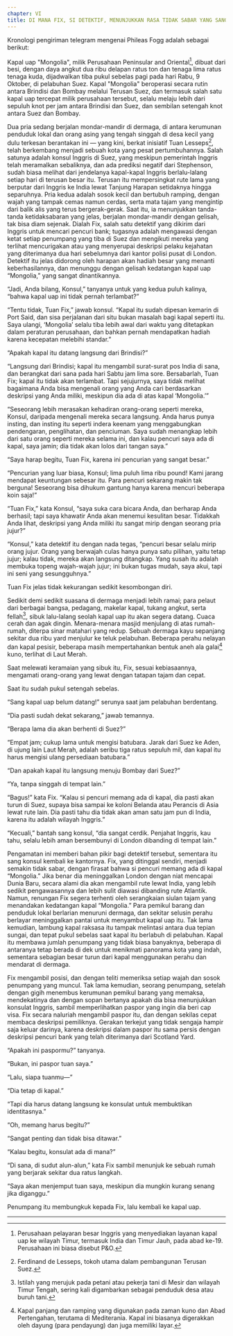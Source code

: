 ```yaml
---
chapter: VI
title: DI MANA FIX, SI DETEKTIF, MENUNJUKKAN RASA TIDAK SABAR YANG SANGAT ALAMI
---
```


Kronologi pengiriman telegram mengenai Phileas Fogg adalah sebagai berikut:

Kapal uap "Mongolia", milik Perusahaan Peninsular and Oriental[^1], dibuat dari besi, dengan daya angkut dua ribu delapan ratus ton dan tenaga lima ratus tenaga kuda, dijadwalkan tiba pukul sebelas pagi pada hari Rabu, 9 Oktober, di pelabuhan Suez. Kapal "Mongolia" beroperasi secara rutin antara Brindisi dan Bombay melalui Terusan Suez, dan termasuk salah satu kapal uap tercepat milik perusahaan tersebut, selalu melaju lebih dari sepuluh knot per jam antara Brindisi dan Suez, dan sembilan setengah knot antara Suez dan Bombay.

Dua pria sedang berjalan mondar-mandir di dermaga, di antara kerumunan penduduk lokal dan orang asing yang tengah singgah di desa kecil yang dulu terkesan berantakan ini — yang kini, berkat inisiatif Tuan Lesseps[^2], telah berkembang menjadi sebuah kota yang pesat pertumbuhannya. Salah satunya adalah konsul Inggris di Suez, yang meskipun pemerintah Inggris telah meramalkan sebaliknya, dan ada prediksi negatif dari Stephenson, sudah biasa melihat dari jendelanya kapal-kapal Inggris berlalu-lalang setiap hari di terusan besar itu. Terusan itu mempersingkat rute lama yang berputar dari Inggris ke India lewat Tanjung Harapan setidaknya hingga separuhnya. Pria kedua adalah sosok kecil dan bertubuh ramping, dengan wajah yang tampak cemas namun cerdas, serta mata tajam yang mengintip dari balik alis yang terus bergerak-gerak. Saat itu, ia menunjukkan tanda-tanda ketidaksabaran yang jelas, berjalan mondar-mandir dengan gelisah, tak bisa diam sejenak. Dialah Fix, salah satu detektif yang dikirim dari Inggris untuk mencari pencuri bank; tugasnya adalah mengawasi dengan ketat setiap penumpang yang tiba di Suez dan mengikuti mereka yang terlihat mencurigakan atau yang menyerupai deskripsi pelaku kejahatan yang diterimanya dua hari sebelumnya dari kantor polisi pusat di London. Detektif itu jelas didorong oleh harapan akan hadiah besar yang menanti keberhasilannya, dan menunggu dengan gelisah kedatangan kapal uap “Mongolia,” yang sangat dinantikannya.

“Jadi, Anda bilang, Konsul,” tanyanya untuk yang kedua puluh kalinya, “bahwa kapal uap ini tidak pernah terlambat?”

“Tentu tidak, Tuan Fix,” jawab konsul. “Kapal itu sudah dipesan kemarin di Port Said, dan sisa perjalanan dari situ bukan masalah bagi kapal seperti itu. Saya ulangi, ‘Mongolia’ selalu tiba lebih awal dari waktu yang ditetapkan dalam peraturan perusahaan, dan bahkan pernah mendapatkan hadiah karena kecepatan melebihi standar.”

“Apakah kapal itu datang langsung dari Brindisi?”

“Langsung dari Brindisi; kapal itu mengambil surat-surat pos India di sana, dan berangkat dari sana pada hari Sabtu jam lima sore. Bersabarlah, Tuan Fix; kapal itu tidak akan terlambat. Tapi sejujurnya, saya tidak melihat bagaimana Anda bisa mengenali orang yang Anda cari berdasarkan deskripsi yang Anda miliki, meskipun dia ada di atas kapal ‘Mongolia.’”

“Seseorang lebih merasakan kehadiran orang-orang seperti mereka, Konsul, daripada mengenali mereka secara langsung. Anda harus punya insting, dan insting itu seperti indera keenam yang menggabungkan pendengaran, penglihatan, dan penciuman. Saya sudah menangkap lebih dari satu orang seperti mereka selama ini, dan kalau pencuri saya ada di kapal, saya jamin; dia tidak akan lolos dari tangan saya.”

“Saya harap begitu, Tuan Fix, karena ini pencurian yang sangat besar.”

“Pencurian yang luar biasa, Konsul; lima puluh lima ribu pound! Kami jarang mendapat keuntungan sebesar itu. Para pencuri sekarang makin tak berguna! Seseorang bisa dihukum gantung hanya karena mencuri beberapa koin saja!”

“Tuan Fix,” kata Konsul, “saya suka cara bicara Anda, dan berharap Anda berhasil; tapi saya khawatir Anda akan menemui kesulitan besar. Tidakkah Anda lihat, deskripsi yang Anda miliki itu sangat mirip dengan seorang pria jujur?”

“Konsul,” kata detektif itu dengan nada tegas, “pencuri besar selalu mirip orang jujur. Orang yang berwajah culas hanya punya satu pilihan, yaitu tetap jujur; kalau tidak, mereka akan langsung ditangkap. Yang susah itu adalah membuka topeng wajah-wajah jujur; ini bukan tugas mudah, saya akui, tapi ini seni yang sesungguhnya.”

Tuan Fix jelas tidak kekurangan sedikit kesombongan diri.

Sedikit demi sedikit suasana di dermaga menjadi lebih ramai; para pelaut dari berbagai bangsa, pedagang, makelar kapal, tukang angkut, serta fellah[^3], sibuk lalu-lalang seolah kapal uap itu akan segera datang. Cuaca cerah dan agak dingin. Menara-menara masjid menjulang di atas rumah-rumah, diterpa sinar matahari yang redup. Sebuah dermaga kayu sepanjang sekitar dua ribu yard menjulur ke teluk pelabuhan. Beberapa perahu nelayan dan kapal pesisir, beberapa masih mempertahankan bentuk aneh ala galai[^4] kuno, terlihat di Laut Merah.

Saat melewati keramaian yang sibuk itu, Fix, sesuai kebiasaannya, mengamati orang-orang yang lewat dengan tatapan tajam dan cepat.

Saat itu sudah pukul setengah sebelas.

“Sang kapal uap belum datang!” serunya saat jam pelabuhan berdentang.

“Dia pasti sudah dekat sekarang,” jawab temannya.

“Berapa lama dia akan berhenti di Suez?”

“Empat jam; cukup lama untuk mengisi batubara. Jarak dari Suez ke Aden, di ujung lain Laut Merah, adalah seribu tiga ratus sepuluh mil, dan kapal itu harus mengisi ulang persediaan batubara.”

“Dan apakah kapal itu langsung menuju Bombay dari Suez?”

“Ya, tanpa singgah di tempat lain.”

“Bagus!” kata Fix. “Kalau si pencuri memang ada di kapal, dia pasti akan turun di Suez, supaya bisa sampai ke koloni Belanda atau Perancis di Asia lewat rute lain. Dia pasti tahu dia tidak akan aman satu jam pun di India, karena itu adalah wilayah Inggris.”

“Kecuali,” bantah sang konsul, “dia sangat cerdik. Penjahat Inggris, kau tahu, selalu lebih aman bersembunyi di London dibanding di tempat lain.”

Pengamatan ini memberi bahan pikir bagi detektif tersebut, sementara itu sang konsul kembali ke kantornya. Fix, yang ditinggal sendiri, menjadi semakin tidak sabar, dengan firasat bahwa si pencuri memang ada di kapal “Mongolia.” Jika benar dia meninggalkan London dengan niat mencapai Dunia Baru, secara alami dia akan mengambil rute lewat India, yang lebih sedikit pengawasannya dan lebih sulit diawasi dibanding rute Atlantik. Namun, renungan Fix segera terhenti oleh serangkaian siulan tajam yang menandakan kedatangan kapal “Mongolia.” Para pemikul barang dan penduduk lokal berlarian menuruni dermaga, dan sekitar selusin perahu berlayar meninggalkan pantai untuk menyambut kapal uap itu. Tak lama kemudian, lambung kapal raksasa itu tampak melintasi antara dua tepian sungai, dan tepat pukul sebelas saat kapal itu berlabuh di pelabuhan. Kapal itu membawa jumlah penumpang yang tidak biasa banyaknya, beberapa di antaranya tetap berada di dek untuk menikmati panorama kota yang indah, sementara sebagian besar turun dari kapal menggunakan perahu dan mendarat di dermaga.

Fix mengambil posisi, dan dengan teliti memeriksa setiap wajah dan sosok penumpang yang muncul. Tak lama kemudian, seorang penumpang, setelah dengan gigih menembus kerumunan pemikul barang yang memaksa, mendekatinya dan dengan sopan bertanya apakah dia bisa menunjukkan konsulat Inggris, sambil memperlihatkan paspor yang ingin dia beri cap visa. Fix secara naluriah mengambil paspor itu, dan dengan sekilas cepat membaca deskripsi pemiliknya. Gerakan terkejut yang tidak sengaja hampir saja keluar darinya, karena deskripsi dalam paspor itu sama persis dengan deskripsi pencuri bank yang telah diterimanya dari Scotland Yard.

“Apakah ini paspormu?” tanyanya.

“Bukan, ini paspor tuan saya.”

“Lalu, siapa tuanmu—”

“Dia tetap di kapal.”

“Tapi dia harus datang langsung ke konsulat untuk membuktikan identitasnya.”

“Oh, memang harus begitu?”

“Sangat penting dan tidak bisa ditawar.”

“Kalau begitu, konsulat ada di mana?”

“Di sana, di sudut alun-alun,” kata Fix sambil menunjuk ke sebuah rumah yang berjarak sekitar dua ratus langkah.

“Saya akan menjemput tuan saya, meskipun dia mungkin kurang senang jika diganggu.”

Penumpang itu membungkuk kepada Fix, lalu kembali ke kapal uap.

---

[^1]: Perusahaan pelayaran besar Inggris yang menyediakan layanan kapal uap ke wilayah Timur, termasuk India dan Timur Jauh, pada abad ke-19. Perusahaan ini biasa disebut P&O.

[^2]: Ferdinand de Lesseps, tokoh utama dalam pembangunan Terusan Suez.

[^3]: Istilah yang merujuk pada petani atau pekerja tani di Mesir dan wilayah Timur Tengah, sering kali digambarkan sebagai penduduk desa atau buruh tani.

[^4]: Kapal panjang dan ramping yang digunakan pada zaman kuno dan Abad Pertengahan, terutama di Mediterania. Kapal ini biasanya digerakkan oleh dayung (para pendayung) dan juga memiliki layar.
